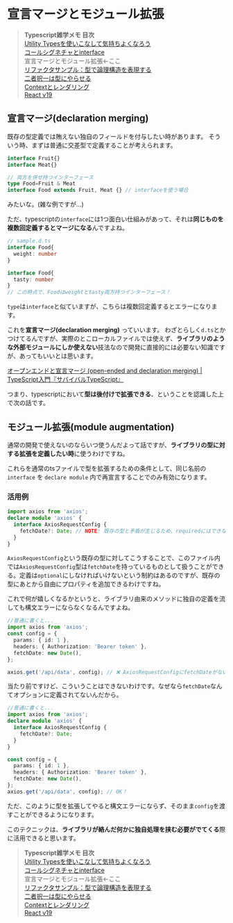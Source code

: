 # 宣言マージとモジュール拡張

> **Typescript雑学メモ 目次**<br>
> [Utility Typesを使いこなして気持ちよくなろう](./util.md)<br>
> [コールシグネチャとinterface](./call.md)<br>
> 宣言マージとモジュール拡張←ここ<br>
> [リファクタサンプル：型で論理構造を表現する](./struct.md)<br>
> [二者択一は型にやらせる](./choice.md)<br>
> [Contextとレンダリング](./context.md)
> <br>
> [React v19](./v19.md)

## 宣言マージ(declaration merging)

既存の型定義では賄えない独自のフィールドを付与したい時があります。
そういう時、まずは普通に交差型で定義することが考えられます。


```typescript
interface Fruit{}
interface Meat{}

// 両方を併せ持つインターフェース
type Food=Fruit & Meat
interface Food extends Fruit, Meat {} // interfaceを使う場合
```
みたいな。(雑な例ですが…)

ただ、typescriptの`interface`には1つ面白い仕組みがあって、それは**同じものを複数回定義するとマージになる**んですよね。


```typescript
// sample.d.ts
interface Food{
  weight: number
}

interface Food{
  tasty: number
}
// この時点で、Foodはweightとtasty両方持つインターフェース！
```
`type`は`interface`と似ていますが、こちらは複数回定義するとエラーになります。

これを**宣言マージ(declaration merging)** っていいます。
わざとらしく`d.ts`とかつけてるんですが、実際のとこローカルファイルでは使えず、**ライブラリのような外部モジュールにしか使えない**技法なので開発に直接的には必要ない知識ですが、あってもいいとは思います。

[オープンエンドと宣言マージ (open-ended and declaration merging) | TypeScript入門『サバイバルTypeScript』 ](https://typescriptbook.jp/reference/object-oriented/interface/open-ended-and-declaration-merging)

つまり、typescriptにおいて**型は後付けで拡張できる**、ということを認識した上で次の話です。

## モジュール拡張(module augmentation)

通常の開発で使えないのならいつ使うんだよって話ですが、**ライブラリの型に対する拡張を定義したい時**に使うわけですね。

これらを通常のtsファイルで型を拡張するための条件として、同じ名前の `interface` を `declare module` 内で再宣言することでのみ有効になります。

### 活用例
```typescript
import axios from 'axios';
declare module 'axios' {
  interface AxiosRequestConfig {
    fetchDate?: Date; // NOTE: 既存の型と矛盾が生じるため、requiredにはできない
  }
}
```
`AxiosRequestConfig`という既存の型に対してこうすることで、このファイル内では`AxiosRequestConfig`型は`fetchDate`を持っているものとして扱うことができる。定義は`optional`にしなければいけないという制約はあるのですが、既存の型にあとから自由にプロパティを追加できるわけですね。

これで何が嬉しくなるかというと、ライブラリ由来のメソッドに独自の定義を流しても構文エラーにならなくなるんですよね。


```typescript
//普通に書くと...
import axios from 'axios';
const config = {
  params: { id: 1 },
  headers: { Authorization: 'Bearer token' },
  fetchDate: new Date(),
};

axios.get('/api/data', config); // ❌ AxiosRequestConfigにfetchDateがない！
```
当たり前ですけど、こういうことはできないわけです。なぜなら`fetchDate`なんてオプションに定義されてないんだから。

```typescript
//普通に書くと...
import axios from 'axios';
declare module 'axios' {
  interface AxiosRequestConfig {
    fetchDate?: Date;
  }
}

const config = {
  params: { id: 1 },
  headers: { Authorization: 'Bearer token' },
  fetchDate: new Date(),
};
axios.get('/api/data', config); // OK！
```
ただ、このように型を拡張してやると構文エラーにならず、そのまま`config`を渡すことができるようになります。


このテクニックは、**ライブラリが絡んだ何かに独自処理を挟む必要がでてくる**際に活用できると思います。


> **Typescript雑学メモ 目次**<br>
> [Utility Typesを使いこなして気持ちよくなろう](./util.md)<br>
> [コールシグネチャとinterface](./call.md)<br>
> 宣言マージとモジュール拡張←ここ<br>
> [リファクタサンプル：型で論理構造を表現する](./struct.md)<br>
> [二者択一は型にやらせる](./choice.md)<br>
> [Contextとレンダリング](./context.md)
> <br>
> [React v19](./v19.md)
